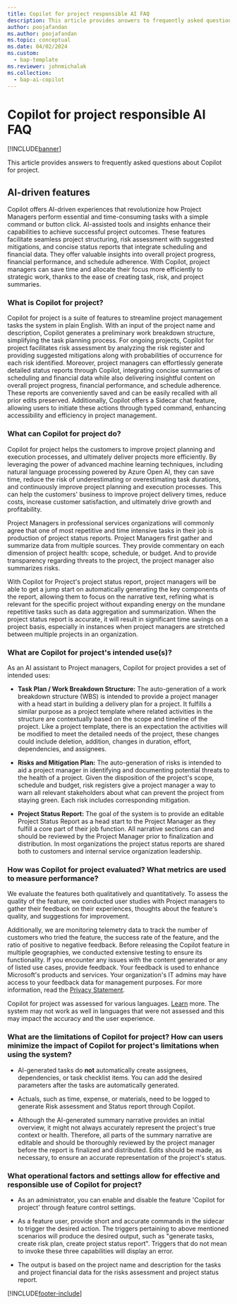 ```yaml
---
title: Copilot for project responsible AI FAQ
description: This article provides answers to frequently asked questions about Copilot for project.
author: poojafandan
ms.author: poojafandan
ms.topic: conceptual 
ms.date: 04/02/2024
ms.custom: 
  - bap-template
ms.reviewer: johnmichalak
ms.collection:
  - bap-ai-copilot
---
```


# Copilot for project responsible AI FAQ

[!INCLUDE[banner](../includes/banner.md)]

This article provides answers to frequently asked questions about Copilot for project.

## AI-driven features

Copilot offers AI-driven experiences that revolutionize how Project Managers perform essential and time-consuming tasks with a simple command or button click. AI-assisted tools and insights enhance their capabilities to achieve successful project outcomes. These features facilitate seamless project structuring, risk assessment with suggested mitigations, and concise status reports that integrate scheduling and financial data. They offer valuable insights into overall project progress, financial performance, and schedule adherence. With Copilot, project managers can save time and allocate their focus more efficiently to strategic work, thanks to the ease of creating task, risk, and project summaries.

### What is Copilot for project?

Copilot for project is a suite of features to streamline project management tasks the system in plain English. With an input of the project name and description, Copilot generates a preliminary work breakdown structure, simplifying the task planning process. For ongoing projects, Copilot for project facilitates risk assessment by analyzing the risk register and providing suggested mitigations along with probabilities of occurrence for each risk identified. Moreover, project managers can effortlessly generate detailed status reports through Copilot, integrating concise summaries of scheduling and financial data while also delivering insightful content on overall project progress, financial performance, and schedule adherence. These reports are conveniently saved and can be easily recalled with all prior edits preserved. Additionally, Copilot offers a Sidecar chat feature, allowing users to initiate these actions through typed command, enhancing accessibility and efficiency in project management.

### What can Copilot for project do?

Copilot for project helps the customers to improve project planning and execution processes, and ultimately deliver projects more efficiently. By leveraging the power of advanced machine learning techniques, including natural language processing powered by Azure Open AI, they can save time, reduce the risk of underestimating or overestimating task durations, and continuously improve project planning and execution processes. This can help the customers' business to improve project delivery times, reduce costs, increase customer satisfaction, and ultimately drive growth and profitability.

Project Managers in professional services organizations will commonly agree that one of most repetitive and time intensive tasks in their job is production of project status reports. Project Managers first gather and summarize data from multiple sources. They provide commentary on each dimension of project health: scope, schedule, or budget. And to provide transparency regarding threats to the project, the project manager also summarizes risks.

With Copilot for Project's project status report, project managers will be able to get a jump start on automatically generating the key components of the report, allowing them to focus on the narrative text, refining what is relevant for the specific project without expanding energy on the mundane repetitive tasks such as data aggregation and summarization. When the project status report is accurate, it will result in significant time savings on a project basis, especially in instances when project managers are stretched between multiple projects in an organization.

### What are Copilot for project's intended use(s)?

As an AI assistant to Project managers, Copilot for project provides a set of intended uses: 

- **Task Plan / Work Breakdown Structure:** The auto-generation of a work breakdown structure (WBS) is intended to provide a project manager with a head start in building a delivery plan for a project. It fulfills a similar purpose as a project template where related activities in the structure are contextually based on the scope and timeline of the project. Like a project template, there is an expectation the activities will be modified to meet the detailed needs of the project, these changes could include deletion, addition, changes in duration, effort, dependencies, and assignees.

- **Risks and Mitigation Plan:** The auto-generation of risks is intended to aid a project manager in identifying and documenting potential threats to the health of a project. Given the disposition of the project's scope, schedule and budget, risk registers give a project manager a way to warn all relevant stakeholders about what can prevent the project from staying green. Each risk includes corresponding mitigation.

- **Project Status Report:** The goal of the system is to provide an editable Project Status Report as a head start to the Project Manager as they fulfill a core part of their job function. All narrative sections can and should be reviewed by the Project Manager prior to finalization and distribution. In most organizations the project status reports are shared both to customers and internal service organization leadership.

### How was Copilot for project evaluated? What metrics are used to measure performance?

We evaluate the features both qualitatively and quantitatively. To assess the quality of the feature, we conducted user studies with Project managers to gather their feedback on their experiences, thoughts about the feature's quality, and suggestions for improvement.

Additionally, we are monitoring telemetry data to track the number of customers who tried the feature, the success rate of the feature, and the ratio of positive to negative feedback. Before releasing the Copilot feature in multiple geographies, we conducted extensive testing to ensure its functionality. If you encounter any issues with the content generated or any of listed use cases, provide feedback. Your feedback is used to enhance Microsoft's products and services. Your organization's IT admins may have access to your feedback data for management purposes. For more information, read the [<u>Privacy Statement</u>](https://go.microsoft.com/fwlink/?LinkId=521839). 

Copilot for project was assessed for various languages. [Learn](https://aka.ms/bapcopilot-intl-report-external) more. The system may not work as well in languages that were not assessed and this may impact the accuracy and the user experience.

### What are the limitations of Copilot for project? How can users minimize the impact of Copilot for project's limitations when using the system?

-   AI-generated tasks do **not** automatically create assignees, dependencies, or task checklist items. You can add the desired parameters after the tasks are automatically generated.

-   Actuals, such as time, expense, or materials, need to be logged to generate Risk assessment and Status report through Copilot.

-   Although the AI-generated summary narrative provides an initial overview, it might not always accurately represent the project's true context or health. Therefore, all parts of the summary narrative are editable and should be thoroughly reviewed by the project manager before the report is finalized and distributed. Edits should be made, as necessary, to ensure an accurate representation of the project's status.

### What operational factors and settings allow for effective and responsible use of Copilot for project?

-   As an administrator, you can enable and disable the feature 'Copilot for project' through feature control settings.

-   As a feature user, provide short and accurate commands in the sidecar to trigger the desired action. The triggers pertaining to above mentioned scenarios will produce the desired output, such as "generate tasks, create risk plan, create project status report". Triggers that do not mean to invoke these three capabilities will display an error.

-   The output is based on the project name and description for the tasks and project financial data for the risks assessment and project status report.

[!INCLUDE[footer-include](../includes/footer-banner.md)]
